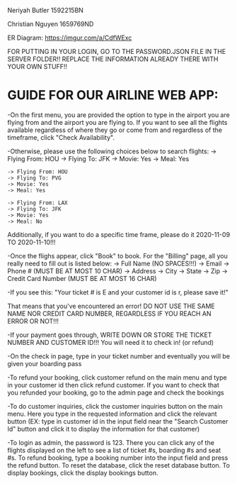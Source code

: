 Neriyah Butler
1592215BN

Christian Nguyen
1659769ND

ER Diagram: https://imgur.com/a/CdfWExc

FOR PUTTING IN YOUR LOGIN, GO TO THE PASSWORD.JSON FILE IN THE SERVER FOLDER!!
REPLACE THE INFORMATION ALREADY THERE WITH YOUR OWN STUFF!!

GUIDE FOR OUR AIRLINE WEB APP:
==============================
-On the first menu, you are provided the option to type in the airport you are flying from 
and the airport you are flying to. If you want to see all the flights available regardless of
where they go or come from and regardless of the timeframe, click "Check Availability".

-Otherwise, please use the following choices below to search flights:
    -> Flying From: HOU
    -> Flying To: JFK
    -> Movie: Yes
    -> Meal: Yes

    -> Flying From: HOU
    -> Flying To: PVG
    -> Movie: Yes
    -> Meal: Yes

    -> Flying From: LAX
    -> Flying To: JFK
    -> Movie: Yes
    -> Meal: No

Additionally, if you want to do a specific time frame, please do it 2020-11-09 TO 2020-11-10!!!

-Once the flighs appear, click "Book" to book. For the "Billing" page, all you really need to
fill out is listed below:
    -> Full Name (NO SPACES!!!)
    -> Email
    -> Phone # (MUST BE AT MOST 10 CHAR)
    -> Address
    -> City
    -> State
    -> Zip
    -> Credit Card Number (MUST BE AT MOST 16 CHAR)

-If you see this:
    "Your ticket # is E and your customer id is r, please save it!"

That means that you've encountered an error! DO NOT USE THE SAME NAME NOR CREDIT CARD NUMBER, REGARDLESS IF
YOU REACH AN ERROR OR NOT!!!

-If your payment goes through, WRITE DOWN OR STORE THE TICKET NUMBER AND CUSTOMER ID!!!
You will need it to check in! (or refund)

-On the check in page, type in your ticket number and eventually you will be given your boarding pass

-To refund your booking, click customer refund on the main menu and type in your customer id then click refund customer.
If you want to check that you refunded your booking, go to the admin page and check the bookings

-To do customer inquiries, click the customer inquiries button on the main menu. Here you type in the requested information
and click the relevant button (EX: type in customer id in the input field near the "Search Customer Id" button and click it to
display the information for that customer)

-To login as admin, the password is 123. There you can click any of the flights displayed on the left
to see a list of ticket #s, boarding #s and seat #s. To refund booking, type a booking number into the
input field and press the refund button. To reset the database, click the reset database button. To display
bookings, click the display bookings button.